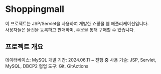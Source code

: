 # Shoppingmall

이 프로젝트는 JSP/Servlet을 사용하여 개발한 쇼핑몰 웹 애플리케이션입니다.<br/>
사용자들은 물건을 등록하고 판매하며, 주문을 통해 구매할 수 있습니다.

## 프로젝트 개요
데이터베이스: MySQL
개발 기간: 2024.06.11 ~ 진행 중
사용 기술: JSP, Servlet, MySQL, DBCP2
협업 도구: Git, GitActions
